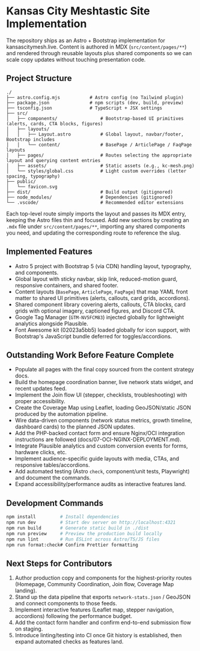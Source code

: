 # Kansas City Meshtastic Site Implementation

The repository ships as an Astro + Bootstrap implementation for kansascitymesh.live. Content is authored in MDX (`src/content/pages/**`) and rendered through reusable layouts plus shared components so we can scale copy updates without touching presentation code.

## Project Structure

```
./
├── astro.config.mjs           # Astro config (no Tailwind plugin)
├── package.json               # npm scripts (dev, build, preview)
├── tsconfig.json              # TypeScript + JSX settings
├── src/
│   ├── components/                # Bootstrap-based UI primitives (alerts, cards, CTA blocks, figures)
│   ├── layouts/
│   │   ├── Layout.astro           # Global layout, navbar/footer, Bootstrap includes
│   │   └── content/               # BasePage / ArticlePage / FaqPage layouts
│   ├── pages/                     # Routes selecting the appropriate layout and querying content entries
│   ├── assets/                    # Static assets (e.g., kc-mesh.png)
│   └── styles/global.css          # Light custom overrides (letter spacing, typography)
├── public/
│   └── favicon.svg
├── dist/                          # Build output (gitignored)
├── node_modules/                  # Dependencies (gitignored)
└── .vscode/                       # Recommended editor extensions
```

Each top-level route simply imports the layout and passes its MDX entry, keeping the Astro files thin and focused. Add new sections by creating an `.mdx` file under `src/content/pages/**`, importing any shared components you need, and updating the corresponding route to reference the slug.

## Implemented Features

- Astro 5 project with Bootstrap 5 (via CDN) handling layout, typography, and components.
- Global layout with sticky navbar, skip link, reduced-motion guard, responsive containers, and shared footer.
- Content layouts (`BasePage`, `ArticlePage`, `FaqPage`) that map YAML front matter to shared UI primitives (alerts, callouts, card grids, accordions).
- Shared component library covering alerts, callouts, CTA blocks, card grids with optional imagery, captioned figures, and Discord CTA.
- Google Tag Manager (`GTM-NV5FCM83`) injected globally for lightweight analytics alongside Plausible.
- Font Awesome kit (02023a5bb5) loaded globally for icon support, with Bootstrap's JavaScript bundle deferred for toggles/accordions.

## Outstanding Work Before Feature Complete

- Populate all pages with the final copy sourced from the content strategy docs.
- Build the homepage coordination banner, live network stats widget, and recent updates feed.
- Implement the Join flow UI (stepper, checklists, troubleshooting) with proper accessibility.
- Create the Coverage Map using Leaflet, loading GeoJSON/static JSON produced by the automation pipeline.
- Wire data-driven components (network status metrics, growth timeline, dashboard cards) to the planned JSON updates.
- Add the PHP-backed contact form and ensure Nginx/OCI integration instructions are followed (docs/07-OCI-NGINX-DEPLOYMENT.md).
- Integrate Plausible analytics and custom conversion events for forms, hardware clicks, etc.
- Implement audience-specific guide layouts with media, CTAs, and responsive tables/accordions.
- Add automated testing (Astro `check`, component/unit tests, Playwright) and document the commands.
- Expand accessibility/performance audits as interactive features land.

## Development Commands

```bash
npm install         # Install dependencies
npm run dev         # Start dev server on http://localhost:4321
npm run build       # Generate static build in ./dist
npm run preview     # Preview the production build locally
npm run lint        # Run ESLint across Astro/TS/JS files
npm run format:check# Confirm Prettier formatting
```

## Next Steps for Contributors

1. Author production copy and components for the highest-priority routes (Homepage, Community Coordination, Join flow, Coverage Map landing).
2. Stand up the data pipeline that exports `network-stats.json` / GeoJSON and connect components to those feeds.
3. Implement interactive features (Leaflet map, stepper navigation, accordions) following the performance budget.
4. Add the contact form handler and confirm end-to-end submission flow on staging.
5. Introduce linting/testing into CI once Git history is established, then expand automated checks as features land.
